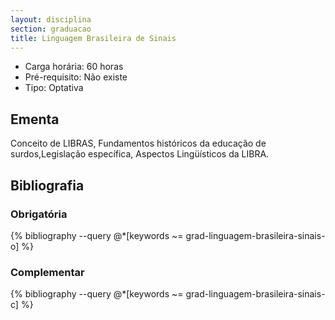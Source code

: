 ```yaml
---
layout: disciplina
section: graduacao
title: Linguagem Brasileira de Sinais
---
```


- Carga horária: 60 horas 
- Pré-requisito: Não existe
- Tipo: Optativa

## Ementa 

Conceito de LIBRAS, Fundamentos históricos da educação de
surdos,Legislação específica, Aspectos Lingüísticos da LIBRA.

## Bibliografia

### Obrigatória

{% bibliography --query @*[keywords ~= grad-linguagem-brasileira-sinais-o] %}

### Complementar

{% bibliography --query @*[keywords ~= grad-linguagem-brasileira-sinais-c] %}
